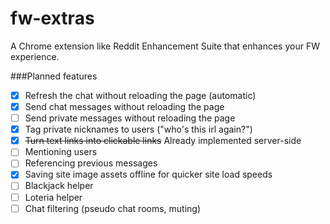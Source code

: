 # fw-extras
A Chrome extension like Reddit Enhancement Suite that enhances your FW experience.


###Planned features
- [X] Refresh the chat without reloading the page (automatic)
- [X] Send chat messages without reloading the page
- [ ] Send private messages without reloading the page
- [X] Tag private nicknames to users ("who's this irl again?")
- [X] ~~Turn text links into clickable links~~ Already implemented server-side
- [ ] Mentioning users
- [ ] Referencing previous messages
- [X] Saving site image assets offline for quicker site load speeds
- [ ] Blackjack helper
- [ ] Loteria helper
- [ ] Chat filtering (pseudo chat rooms, muting)
